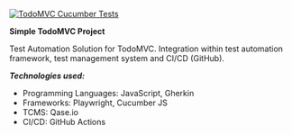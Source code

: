 [![TodoMVC Cucumber Tests](https://github.com/olhamarkova/cucumber/actions/workflows/run_tests.yml/badge.svg)](https://github.com/olhamarkova/cucumber/actions/workflows/run_tests.yml)

**Simple TodoMVC Project**

Test Automation Solution for TodoMVC.
Integration within test automation framework, test management system and CI/CD (GitHub).

**_Technologies used:_**

- Programming Languages: JavaScript, Gherkin
- Frameworks: Playwright, Cucumber JS
- TCMS: Qase.io
- CI/CD: GitHub Actions
